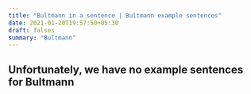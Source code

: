 ```yaml
---
title: "Bultmann in a sentence | Bultmann example sentences"
date: 2021-01-20T19:57:50+05:30
draft: falses
summary: "Bultmann"
---
```

## Unfortunately, we have no example sentences for Bultmann                 
